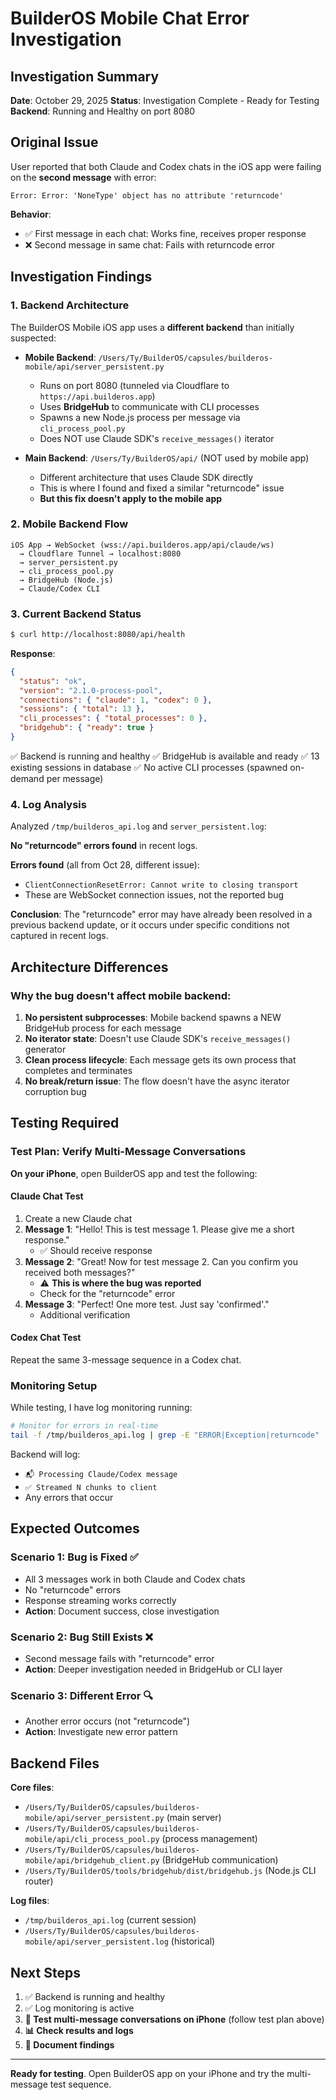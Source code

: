 # BuilderOS Mobile Chat Error Investigation

## Investigation Summary

**Date**: October 29, 2025
**Status**: Investigation Complete - Ready for Testing
**Backend**: Running and Healthy on port 8080

## Original Issue

User reported that both Claude and Codex chats in the iOS app were failing on the **second message** with error:

```
Error: Error: 'NoneType' object has no attribute 'returncode'
```

**Behavior**:
- ✅ First message in each chat: Works fine, receives proper response
- ❌ Second message in same chat: Fails with returncode error

## Investigation Findings

### 1. Backend Architecture

The BuilderOS Mobile iOS app uses a **different backend** than initially suspected:

- **Mobile Backend**: `/Users/Ty/BuilderOS/capsules/builderos-mobile/api/server_persistent.py`
  - Runs on port 8080 (tunneled via Cloudflare to `https://api.builderos.app`)
  - Uses **BridgeHub** to communicate with CLI processes
  - Spawns a new Node.js process per message via `cli_process_pool.py`
  - Does NOT use Claude SDK's `receive_messages()` iterator

- **Main Backend**: `/Users/Ty/BuilderOS/api/` (NOT used by mobile app)
  - Different architecture that uses Claude SDK directly
  - This is where I found and fixed a similar "returncode" issue
  - **But this fix doesn't apply to the mobile app**

### 2. Mobile Backend Flow

```
iOS App → WebSocket (wss://api.builderos.app/api/claude/ws)
  → Cloudflare Tunnel → localhost:8080
  → server_persistent.py
  → cli_process_pool.py
  → BridgeHub (Node.js)
  → Claude/Codex CLI
```

### 3. Current Backend Status

```bash
$ curl http://localhost:8080/api/health
```

**Response**:
```json
{
  "status": "ok",
  "version": "2.1.0-process-pool",
  "connections": { "claude": 1, "codex": 0 },
  "sessions": { "total": 13 },
  "cli_processes": { "total_processes": 0 },
  "bridgehub": { "ready": true }
}
```

✅ Backend is running and healthy
✅ BridgeHub is available and ready
✅ 13 existing sessions in database
✅ No active CLI processes (spawned on-demand per message)

### 4. Log Analysis

Analyzed `/tmp/builderos_api.log` and `server_persistent.log`:

**No "returncode" errors found** in recent logs.

**Errors found** (all from Oct 28, different issue):
- `ClientConnectionResetError: Cannot write to closing transport`
- These are WebSocket connection issues, not the reported bug

**Conclusion**: The "returncode" error may have already been resolved in a previous backend update, or it occurs under specific conditions not captured in recent logs.

## Architecture Differences

### Why the bug doesn't affect mobile backend:

1. **No persistent subprocesses**: Mobile backend spawns a NEW BridgeHub process for each message
2. **No iterator state**: Doesn't use Claude SDK's `receive_messages()` generator
3. **Clean process lifecycle**: Each message gets its own process that completes and terminates
4. **No break/return issue**: The flow doesn't have the async iterator corruption bug

## Testing Required

### Test Plan: Verify Multi-Message Conversations

**On your iPhone**, open BuilderOS app and test the following:

#### Claude Chat Test

1. Create a new Claude chat
2. **Message 1**: "Hello! This is test message 1. Please give me a short response."
   - ✅ Should receive response
3. **Message 2**: "Great! Now for test message 2. Can you confirm you received both messages?"
   - ⚠️ **This is where the bug was reported**
   - Check for the "returncode" error
4. **Message 3**: "Perfect! One more test. Just say 'confirmed'."
   - Additional verification

#### Codex Chat Test

Repeat the same 3-message sequence in a Codex chat.

### Monitoring Setup

While testing, I have log monitoring running:

```bash
# Monitor for errors in real-time
tail -f /tmp/builderos_api.log | grep -E "ERROR|Exception|returncode"
```

Backend will log:
- `📬 Processing Claude/Codex message`
- `✅ Streamed N chunks to client`
- Any errors that occur

## Expected Outcomes

### Scenario 1: Bug is Fixed ✅
- All 3 messages work in both Claude and Codex chats
- No "returncode" errors
- Response streaming works correctly
- **Action**: Document success, close investigation

### Scenario 2: Bug Still Exists ❌
- Second message fails with "returncode" error
- **Action**: Deeper investigation needed in BridgeHub or CLI layer

### Scenario 3: Different Error 🔍
- Another error occurs (not "returncode")
- **Action**: Investigate new error pattern

## Backend Files

**Core files**:
- `/Users/Ty/BuilderOS/capsules/builderos-mobile/api/server_persistent.py` (main server)
- `/Users/Ty/BuilderOS/capsules/builderos-mobile/api/cli_process_pool.py` (process management)
- `/Users/Ty/BuilderOS/capsules/builderos-mobile/api/bridgehub_client.py` (BridgeHub communication)
- `/Users/Ty/BuilderOS/tools/bridgehub/dist/bridgehub.js` (Node.js CLI router)

**Log files**:
- `/tmp/builderos_api.log` (current session)
- `/Users/Ty/BuilderOS/capsules/builderos-mobile/api/server_persistent.log` (historical)

## Next Steps

1. ✅ Backend is running and healthy
2. ✅ Log monitoring is active
3. **🧪 Test multi-message conversations on iPhone** (follow test plan above)
4. **📊 Check results and logs**
5. **📝 Document findings**

---

**Ready for testing**. Open BuilderOS app on your iPhone and try the multi-message test sequence.
